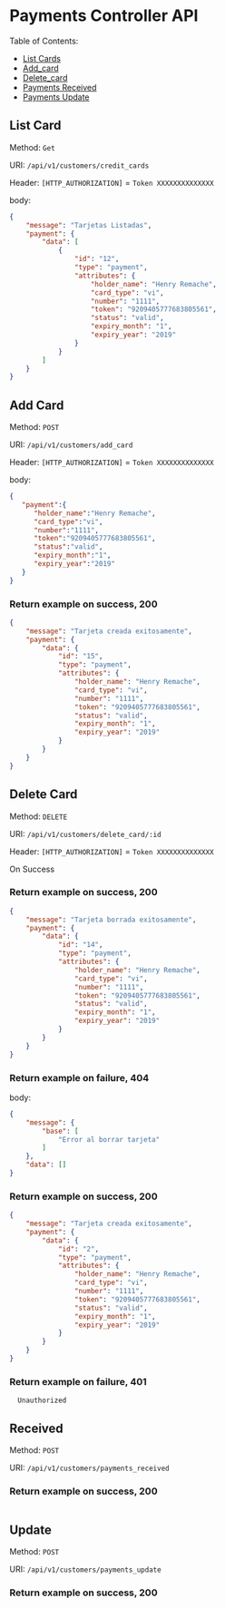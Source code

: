 # Payments Controller API

Table of Contents:

- [List Cards](#list_cards)
- [Add_card](#add_card)
- [Delete_card](#delete_card)
- [Payments Received](#received)
- [Payments Update](#update)


## List Card

Method: `Get`

URI: `/api/v1/customers/credit_cards`

Header: `[HTTP_AUTHORIZATION]` = `Token XXXXXXXXXXXXXX`

body:
```json
{
    "message": "Tarjetas Listadas",
    "payment": {
        "data": [
            {
                "id": "12",
                "type": "payment",
                "attributes": {
                    "holder_name": "Henry Remache",
                    "card_type": "vi",
                    "number": "1111",
                    "token": "9209405777683805561",
                    "status": "valid",
                    "expiry_month": "1",
                    "expiry_year": "2019"
                }
            }
        ]
    }
}
```

## Add Card

Method: `POST`

URI: `/api/v1/customers/add_card`

Header: `[HTTP_AUTHORIZATION]` = `Token XXXXXXXXXXXXXX`

body:
```json
{  
   "payment":{  
      "holder_name":"Henry Remache", 
      "card_type":"vi",
      "number":"1111",
      "token":"9209405777683805561",
      "status":"valid", 
      "expiry_month":"1", 
      "expiry_year":"2019"
   }
}
```


### Return example on success, 200

```json
{
    "message": "Tarjeta creada exitosamente",
    "payment": {
        "data": {
            "id": "15",
            "type": "payment",
            "attributes": {
                "holder_name": "Henry Remache",
                "card_type": "vi",
                "number": "1111",
                "token": "9209405777683805561",
                "status": "valid",
                "expiry_month": "1",
                "expiry_year": "2019"
            }
        }
    }
}
```


## Delete Card

Method: `DELETE`

URI: `/api/v1/customers/delete_card/:id`

Header: `[HTTP_AUTHORIZATION]` = `Token XXXXXXXXXXXXXX`

On Success



### Return example on success, 200

```json
{
    "message": "Tarjeta borrada exitosamente",
    "payment": {
        "data": {
            "id": "14",
            "type": "payment",
            "attributes": {
                "holder_name": "Henry Remache",
                "card_type": "vi",
                "number": "1111",
                "token": "9209405777683805561",
                "status": "valid",
                "expiry_month": "1",
                "expiry_year": "2019"
            }
        }
    }
}
```

### Return example on failure, 404


body:
```json
{
    "message": {
        "base": [
            "Error al borrar tarjeta"
        ]
    },
    "data": []
}
```


### Return example on success, 200

```json
{
    "message": "Tarjeta creada exitosamente",
    "payment": {
        "data": {
            "id": "2",
            "type": "payment",
            "attributes": {
                "holder_name": "Henry Remache",
                "card_type": "vi",
                "number": "1111",
                "token": "9209405777683805561",
                "status": "valid",
                "expiry_month": "1",
                "expiry_year": "2019"
            }
        }
    }
}

```

### Return example on failure, 401

```
  Unauthorized

```


## Received

Method: `POST`

URI: `/api/v1/customers/payments_received`

### Return example on success, 200

```
```

## Update

Method: `POST`

URI: `/api/v1/customers/payments_update`

### Return example on success, 200

```
```